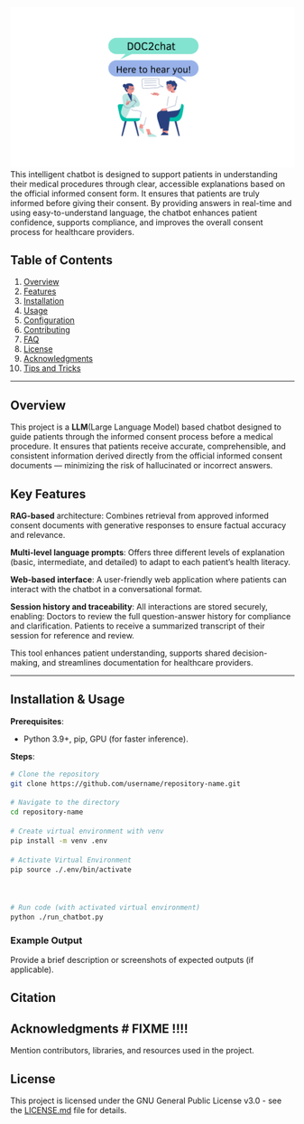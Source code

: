 
![](.\Frontend\assets\docchat.png)
This intelligent chatbot is designed to support patients in understanding their medical procedures through clear, accessible explanations based on the official informed consent form. It  ensures that patients are truly informed before giving their consent. By providing answers in real-time and using easy-to-understand language, the chatbot enhances patient confidence, supports compliance, and improves the overall consent process for healthcare providers.
## Table of Contents

1. [Overview](#overview)
2. [Features](#features)
3. [Installation](#installation)
4. [Usage](#usage)
5. [Configuration](#configuration)
6. [Contributing](#contributing)
7. [FAQ](#faq)
8. [License](#license)
9. [Acknowledgments](#acknowledgments)
10. [Tips and Tricks](#tips-and-tricks)

---

## Overview

This project is a **LLM**(Large Language Model) based  chatbot  designed to guide patients through the informed consent process before a medical procedure. It ensures that patients receive accurate, comprehensible, and consistent information derived directly from the official informed consent documents — minimizing the risk of hallucinated or incorrect answers.

##  Key Features


**RAG-based** architecture: Combines retrieval from approved informed consent documents with generative responses to ensure factual accuracy and relevance.

**Multi-level language prompts**: Offers three different levels of explanation (basic, intermediate, and detailed) to adapt to each patient’s health literacy.

**Web-based interface**: A user-friendly web application where patients can interact with the chatbot in a conversational format.

**Session history and traceability**: All interactions are stored securely, enabling:
Doctors to review the full question-answer history for compliance and clarification.
Patients to receive a summarized transcript of their session for reference and review.


This tool enhances patient understanding, supports shared decision-making, and streamlines documentation for healthcare providers.

---


## Installation & Usage 

**Prerequisites**:
- Python 3.9+, pip, GPU (for faster inference).

**Steps**:
```bash
# Clone the repository
git clone https://github.com/username/repository-name.git

# Navigate to the directory
cd repository-name

# Create virtual environment with venv 
pip install -m venv .env

# Activate Virtual Environment
pip source ./.env/bin/activate



# Run code (with activated virtual environment)
python ./run_chatbot.py
```
### Example Output
Provide a brief description or screenshots of expected outputs (if applicable).

## Citation

## Acknowledgments # FIXME !!!!
Mention contributors, libraries, and resources used in the project.

## License
This project is licensed under the GNU General Public License v3.0 - see the [LICENSE.md](LICENSE.md) file for details.
